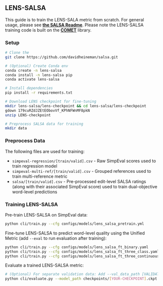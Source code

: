 ## LENS-SALSA
This guide is to train the LENS-SALA metric from scratch. For general usage, please see [**the SALSA Readme**](./README.md). Please note the LENS-SALSA training code is built on the [**COMET**](https://github.com/Unbabel/COMET) library. 

### Setup
```sh
# Clone the 
git clone https://github.com/davidheineman/salsa.git

# (Optional) Create Conda env
conda create -n lens-salsa
conda install -n lens-salsa pip
conda activate lens-salsa

# Install dependencies
pip install -r requirements.txt

# Download LENS checkpoint for fine-tuning
mkdir lens-salsa/lens-checkpoint && cd lens-salsa/lens-checkpoint
gdown 179cuRZdJZEtEObovVf_KPhNFWnMF8pkN
unzip LENS-checkpoint

# Preprocess SALSA data for training
mkdir data
```

### Preprocess Data
The following files are used for training:
- `simpeval-regression/[train/valid].csv` - Raw SimpEval scores used to train regression model
- `simpeval-multi-ref/[train/valid].csv` - Grouped references used to train multi-reference metric
- `salsa/[train/valid].csv` - Pre-processed edit-level SALSA ratings (along with their associated SimpEval score) used to train dual-objective word-level predictions

### Training LENS-SALSA
Pre-train LENS-SALSA on SimpEval data:
```sh
python cli/train.py --cfg configs/models/lens_salsa_pretrain.yml
```

Fine-tune LENS-SALSA to predict word-level quality using the Unified Metric (add `--eval` to run evaluation after training):
```sh
python cli/train.py --cfg configs/models/lens_salsa_ft_binary.yaml            # Use {OK, ERROR} objective
python cli/train.py --cfg configs/models/lens_salsa_ft_three_class.yaml       # Use {GOOD, OK, ERROR} objective
python cli/train.py --cfg configs/models/lens_salsa_ft_three_continuous.yaml  # Use [-3, 3] objective
```

Evaluate a trained LENS-SALSA metric:
```sh
# (Optional) For separate validation data: Add --val_data_path [VALIDATION_DATA].csv
python cli/evaluate.py --model_path checkpoints/[YOUR-CHECKPOINT].ckpt --output_file lens-salsa-scores.json
```
